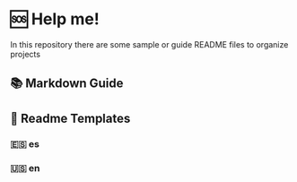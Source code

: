 # 🆘 Help me! 

In this repository there are some sample or guide README files to organize projects

## 📚 Markdown Guide

## 📖 Readme Templates

### 🇪🇸 es

### 🇺🇸 en